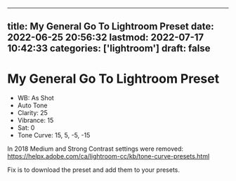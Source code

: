 
---
title: My General Go To Lightroom Preset
date: 2022-06-25 20:56:32
lastmod: 2022-07-17 10:42:33
categories: ['lightroom']
draft: false
---


# My General Go To Lightroom Preset
* WB: As Shot
* Auto Tone
* Clarity: 25
* Vibrance: 15
* Sat: 0
* Tone Curve: 15, 5, -5, -15

In 2018 Medium and Strong Contrast settings were removed: https://helpx.adobe.com/ca/lightroom-cc/kb/tone-curve-presets.html

Fix is to download the preset and add them to your presets.

<!-- #public #lightroom -->

<!-- {BearID:193E68B4-E64E-4E29-8F04-0E1B6C98730B-1481-000015B9318D5B7A} -->
